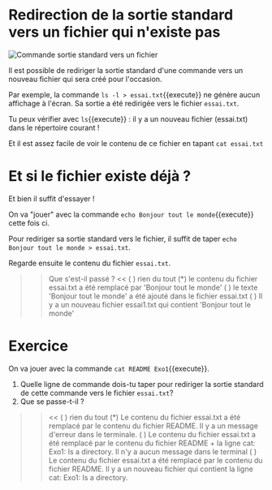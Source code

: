 
# Redirection de la sortie standard vers un fichier qui n'existe pas

![Commande sortie standard vers un fichier](../assets/commande_ss_se_to_file_terminal.png)

Il est possible de rediriger la sortie standard d'une commande vers un nouveau fichier qui sera créé pour l'occasion.

Par exemple, la commande  `ls -l > essai.txt`{{execute}} ne génère aucun affichage à l'écran.
Sa sortie a été redirigée vers le fichier `essai.txt`.

Tu peux vérifier avec `ls`{{execute}} : il y a un nouveau fichier (essai.txt) dans le répertoire courant !

Et il est assez facile de voir le contenu de ce fichier en tapant `cat essai.txt`

# Et si le fichier existe déjà ?

Et bien il suffit d'essayer !

On va "jouer" avec la commande `echo Bonjour tout le monde`{{execute}} cette fois ci.

Pour rediriger sa sortie standard vers le fichier, il suffit de taper `echo Bonjour tout le monde > essai.txt`.

Regarde ensuite le contenu du fichier `essai.txt`.

>> Que s'est-il passé ? <<
( ) rien du tout
(*) le contenu du fichier essai.txt a été remplacé par 'Bonjour tout le monde'
( ) le texte 'Bonjour tout le monde' a été ajouté dans le fichier essai.txt
( ) Il y a un nouveau fichier essai1.txt qui contient 'Bonjour tout le monde'

# Exercice

On va jouer avec la commande `cat README Exo1`{{execute}}.

1. Quelle ligne de commande dois-tu taper pour rediriger la sortie standard de cette commande vers le fichier `essai.txt`?
2. Que se passe-t-il ?
>> <<
( ) rien du tout
(*) Le contenu du fichier essai.txt a été remplacé par le contenu du fichier README. Il y a un message d'erreur dans le terminale.
( ) Le contenu du fichier essai.txt a été remplacé par le contenu du fichier README + la ligne cat: Exo1: Is a directory. Il n'y a aucun message dans le terminal
( ) Le contenu du fichier essai.txt a été remplacé par le contenu du fichier README. Il y a un nouveau fichier qui contient la ligne cat: Exo1: Is a directory.
